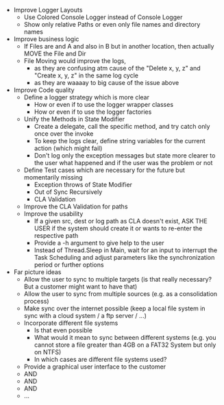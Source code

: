 -  Improve Logger Layouts
	- Use Colored Console Logger instead of Console Logger
	- Show only relative Paths or even only file names and directory names
- Improve business logic
	- If Files are and A and also in B but in another location, then actually MOVE the File and Dir
	- File Moving would improve the logs, 
		- as they are confusing atm cause of the "Delete x, y, z" and "Create x, y, z" in the same log cycle
		- as they are waaaay to big cause of the issue above
- Improve Code quality
	- Define a logger strategy which is more clear
		- How or even if to use the logger wrapper classes
		- How or even if to use the logger factories
	- Unify the Methods in State Modifier
		- Create a delegate, call the specific method, and try catch only once over the invoke
		- To keep the logs clear, define string variables for the current action (which might fail) 
		- Don't log only the exception messages but state more clearer to the user what happened and if the user was the problem or not
	- Define Test cases which are necessary for the future but momentarily missing
		- Exception throws of State Modifier
		- Out of Sync Recursively
		- CLA Validation
	- Improve the CLA Validation for paths
	- Improve the usability
		- If a given src, dest or log path as CLA doesn't exist, ASK THE USER if the system should create it or wants to re-enter the respective path
		- Provide a -h argument to give help to the user
		- Instead of Thread.Sleep in Main, wait for an input to interrupt the Task Scheduling and adjust parameters like the synchronization period or further options
- Far picture ideas
	- Allow the user to sync to multiple targets (is that really necessary? But a customer might want to have that)
	- Allow the user to sync from multiple sources (e.g. as a consolidation process)
	- Make sync over the internet possible (keep a local file system in sync with a cloud system / a ftp server / ...)
	- Incorporate different file systems
		- Is that even possible
		- What would it mean to sync between different systems (e.g. you cannot store a file greater than 4GB on a FAT32 System but only on NTFS)
		- In which cases are different file systems used?
	- Provide a graphical user interface to the customer
	- AND
	- AND
	- AND 
	- ...